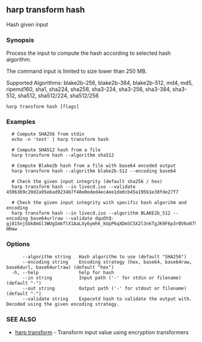 ## harp transform hash

Hash given input

### Synopsis

Process the input to compute the hash according to selected hash algorithm.

The command input is limited to size lower than 250 MB.

Supported Algorithms:
  blake2b-256, blake2b-384, blake2b-512, md4, md5, ripemd160, sha1, sha224, sha256, sha3-224, sha3-256, sha3-384, sha3-512, sha512, sha512/224, sha512/256

```
harp transform hash [flags]
```

### Examples

```
  # Compute SHA256 from stdin
  echo -n 'test' | harp transform hash
  
  # Compute SHA512 hash from a file
  harp transform hash --algorithm sha512
  
  # Compute Blake2b hash from a file with base64 encoded output
  harp transform hash --algorithm blake2b-512 --encoding base64
  
  # Check the given input integrity (default sha256 / hex)
  harp transform hash --in livecd.iso --validate 4506369c20d2a95ebad9234b7f48e0eded4ec4ee1de0cb45a195b1e38fde27f7
  
  # Check the given input integrity with specific hash algorihm and encoding
  harp transform hash --in livecd.iso --algorithm BLAKE2b_512 --encoding base64urlraw --validate dquOtQ-gj815njSbk8mGl3WUgImkflX1AaLXy6ymhk_kUpP6qXDmSC5X2l3nkTgJK9F6p3rBV6o075QZQ-HHaw
```

### Options

```
      --algorithm string   Hash algorithm to use (default "SHA256")
      --encoding string    Encoding strategy (hex, base64, base64raw, base64url, base64urlraw) (default "hex")
  -h, --help               help for hash
      --in string          Input path ('-' for stdin or filename) (default "-")
      --out string         Output path ('-' for stdout or filename) (default "-")
      --validate string    Expecetd hash to validate the output with. Decoded using the given encoding strategy.
```

### SEE ALSO

* [harp transform](harp_transform.md)	 - Transform input value using encryption transformers

